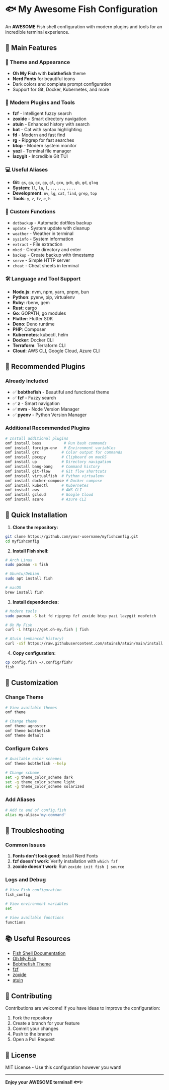 # 🐟 My Awesome Fish Configuration

An **AWESOME** Fish shell configuration with modern plugins and tools for an incredible terminal experience.

## 🌟 Main Features

### 🎨 **Theme and Appearance**
- **Oh My Fish** with **bobthefish** theme
- **Nerd Fonts** for beautiful icons
- Dark colors and complete prompt configuration
- Support for Git, Docker, Kubernetes, and more

### 🚀 **Modern Plugins and Tools**
- **fzf** - Intelligent fuzzy search
- **zoxide** - Smart directory navigation
- **atuin** - Enhanced history with search
- **bat** - Cat with syntax highlighting
- **fd** - Modern and fast find
- **rg** - Ripgrep for fast searches
- **btop** - Modern system monitor
- **yazi** - Terminal file manager
- **lazygit** - Incredible Git TUI

### 💻 **Useful Aliases**
- **Git**: `gs`, `ga`, `gc`, `gp`, `gl`, `gco`, `gcb`, `gb`, `gd`, `glog`
- **System**: `ll`, `la`, `l`, `..`, `...`, `....`
- **Development**: `nv`, `lg`, `cat`, `find`, `grep`, `top`
- **Tools**: `y`, `z`, `fz`, `e`, `h`

### 🔧 **Custom Functions**
- `dotbackup` - Automatic dotfiles backup
- `update` - System update with cleanup
- `weather` - Weather in terminal
- `sysinfo` - System information
- `extract` - File extraction
- `mkcd` - Create directory and enter
- `backup` - Create backup with timestamp
- `serve` - Simple HTTP server
- `cheat` - Cheat sheets in terminal

### 🛠️ **Language and Tool Support**
- **Node.js**: nvm, npm, yarn, pnpm, bun
- **Python**: pyenv, pip, virtualenv
- **Ruby**: rbenv, gem
- **Rust**: cargo
- **Go**: GOPATH, go modules
- **Flutter**: Flutter SDK
- **Deno**: Deno runtime
- **PHP**: Composer
- **Kubernetes**: kubectl, helm
- **Docker**: Docker CLI
- **Terraform**: Terraform CLI
- **Cloud**: AWS CLI, Google Cloud, Azure CLI

## 🎯 **Recommended Plugins**

### Already Included
- ✅ **bobthefish** - Beautiful and functional theme
- ✅ **fzf** - Fuzzy search
- ✅ **z** - Smart navigation
- ✅ **nvm** - Node Version Manager
- ✅ **pyenv** - Python Version Manager

### Additional Recommended Plugins
```bash
# Install additional plugins
omf install bass          # Run bash commands
omf install foreign-env   # Environment variables
omf install grc          # Color output for commands
omf install pbcopy       # Clipboard on macOS
omf install up           # Directory navigation
omf install bang-bang    # Command history
omf install git-flow     # Git flow shortcuts
omf install virtualfish  # Python virtualenv
omf install docker-compose # Docker compose
omf install kubectl      # Kubernetes
omf install aws          # AWS CLI
omf install gcloud       # Google Cloud
omf install azure        # Azure CLI
```

## 🚀 **Quick Installation**

1. **Clone the repository:**
```bash
git clone https://github.com/your-username/myfishconfig.git
cd myfishconfig
```

2. **Install Fish shell:**
```bash
# Arch Linux
sudo pacman -S fish

# Ubuntu/Debian
sudo apt install fish

# macOS
brew install fish
```

3. **Install dependencies:**
```bash
# Modern tools
sudo pacman -S bat fd ripgrep fzf zoxide btop yazi lazygit neofetch

# Oh My Fish
curl -L https://get.oh-my.fish | fish

# Atuin (enhanced history)
curl -sSf https://raw.githubusercontent.com/atuinsh/atuin/main/install.sh | bash
```

4. **Copy configuration:**
```bash
cp config.fish ~/.config/fish/
fish
```

## 🎨 **Customization**

### Change Theme
```bash
# View available themes
omf theme

# Change theme
omf theme agnoster
omf theme bobthefish
omf theme default
```

### Configure Colors
```bash
# Available color schemes
omf theme bobthefish --help

# Change scheme
set -g theme_color_scheme dark
set -g theme_color_scheme light
set -g theme_color_scheme solarized
```

### Add Aliases
```bash
# Add to end of config.fish
alias my-alias='my-command'
```

## 🔧 **Troubleshooting**

### Common Issues
1. **Fonts don't look good**: Install Nerd Fonts
2. **fzf doesn't work**: Verify installation with `which fzf`
3. **zoxide doesn't work**: Run `zoxide init fish | source`

### Logs and Debug
```bash
# View Fish configuration
fish_config

# View environment variables
set

# View available functions
functions
```

## 📚 **Useful Resources**

- [Fish Shell Documentation](https://fishshell.com/docs/current/)
- [Oh My Fish](https://github.com/oh-my-fish/oh-my-fish)
- [Bobthefish Theme](https://github.com/oh-my-fish/theme-bobthefish)
- [fzf](https://github.com/junegunn/fzf)
- [zoxide](https://github.com/ajeetdsouza/zoxide)
- [atuin](https://github.com/atuinsh/atuin)

## 🤝 **Contributing**

Contributions are welcome! If you have ideas to improve the configuration:

1. Fork the repository
2. Create a branch for your feature
3. Commit your changes
4. Push to the branch
5. Open a Pull Request

## 📄 **License**

MIT License - Use this configuration however you want!

---

**Enjoy your AWESOME terminal! 🐟✨**
